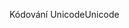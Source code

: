 <span data-ttu-id="e52a3-101">Kódování Unicode</span><span class="sxs-lookup"><span data-stu-id="e52a3-101">Unicode</span></span>